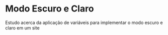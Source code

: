 # Modo Escuro e Claro
Estudo acerca da aplicação de variáveis para implementar o modo escuro e claro em um site
